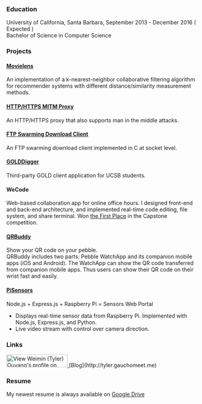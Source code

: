 
### Education
University of California, Santa Barbara, September 2013 - December 2016 ( Expected )  
Bachelor of Science in Computer Science

### Projects

#### [Movielens](https://github.ucsb.edu/ouyang/movielens)
An implementation of a k-nearest-neighbor collaborative filtering algorithm for recommender systems with different distance/similarity measurement methods.

#### [HTTP/HTTPS MITM Proxy](https://github.com/tylerwowen/mitm_proxy)
An HTTP/HTTPS proxy that also supports man in the middle attacks. 

#### [FTP Swarming Download Client](https://github.com/tylerwowen/FTP_Client)
An FTP swarming download client implemented in C at socket level.

#### [GOLDDigger](http://tylerwowen.github.io/golddigger/)
Third-party GOLD client application for UCSB students. 

#### WeCode
Web-based collaboration app for online office hours.
I designed front-end and back-end architecture, and implemented real-time code editing, file system, and share terminal.
Won [the First Place](http://www.cs.ucsb.edu/spotlights/capstone-award-winners-victors-go-spoils) in the Capstone competition.

#### [QRBuddy](http://tylerwowen.github.io/wechatbuddy/)
Show your QR code on your pebble.  
QRBuddy includes two parts: Pebble WatchApp and its companion mobile apps (iOS and Android). The WatchApp can show the QR code transferred from companion mobile apps. Thus users can show their QR code on their wrist fast and easily.  

#### [PiSensors](https://github.com/tylerwowen/pisensors)
Node.js + Express.js + Raspberry Pi = Sensors Web Portal

- Displays real-time sensor data from Raspberry Pi. Implemented with Node.js, Express.js, and Python.  
- Live video stream with control over camera direction.

### Links
<a href="https://www.linkedin.com/pub/weimin-tyler-ouyang/89/999/4b8">
  <img src="https://static.licdn.com/scds/common/u/img/webpromo/btn_viewmy_160x33.png" width="160" height="33" border="0" alt="View Weimin  (Tyler) Ouyang's profile on LinkedIn">
</a>  
[Blog](http://tyler.gauchomeet.me)

### Resume
My newest resume is always available on [Google Drive](https://drive.google.com/file/d/0B8WWHHPFdW35WHdHRnJJYURyMlE/view?usp=sharing)
